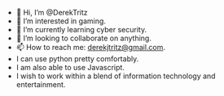 - 👋 Hi, I’m @DerekTritz
- 👀 I’m interested in gaming.
- 🌱 I’m currently learning cyber security.
- 💞️ I’m looking to collaborate on anything.
- 📫 How to reach me: derekjtritz@gmail.com.
- I can use python pretty comfortably.
- I am also able to use Javascript.
- I wish to work within a blend of information technology and entertainment.

<!---
DerekTritz/DerekTritz is a ✨ special ✨ repository because its `README.md` (this file) appears on your GitHub profile.
You can click the Preview link to take a look at your changes.
--->

